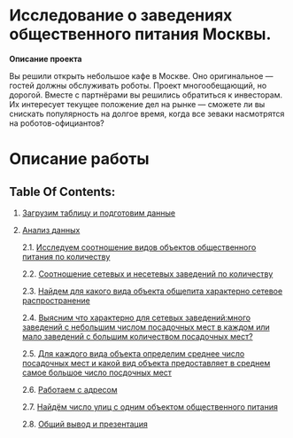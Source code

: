 # Исследование о заведениях общественного питания Москвы.


**Описание проекта**


Вы решили открыть небольшое кафе в Москве. Оно оригинальное — гостей должны обслуживать роботы. Проект многообещающий, но дорогой. Вместе с партнёрами вы решились обратиться к инвесторам. Их интересует текущее положение дел на рынке — сможете ли вы снискать популярность на долгое время, когда все зеваки насмотрятся на роботов-официантов?

# Описание работы
## Table Of Contents:
1. [Загрузим таблицу и подготовим данные](#first-bullet)
2. [Анализ данных](#second-bullet)

    2.1. [Исследуем соотношение видов объектов общественного питания по количеству](#t3)
    
    2.2. [Соотношение сетевых и несетевых заведений по количеству](#t4)
    
    2.3. [Найдем для какого вида объекта общепита характерно сетевое распространение](#t5)
    
    2.4. [Выясним что характерно для сетевых заведений:много заведений с небольшим числом посадочных мест в каждом или мало заведений с большим количеством посадочных мест? ](#t6)
    
    2.5. [Для каждого вида объекта определим среднее число посадочных мест и какой вид объекта предоставляет в среднем самое большое число посдочных мест](#t7)
    
    2.6. [Работаем с адресом](#t8)
    
    2.7. [Найдём число улиц с одним объектом общественного питания](#t9)
    
    2.8. [Общий вывод и презентация](#t10)
